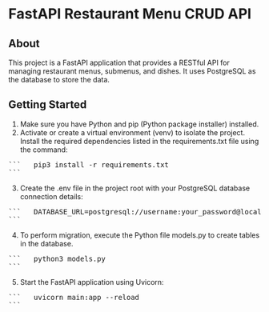 # FastAPI Restaurant Menu CRUD API

## About

This project is a FastAPI application that provides a RESTful API for managing restaurant menus, submenus, and dishes. It uses PostgreSQL as the database to store the data.



## Getting Started
1. Make sure you have Python and pip (Python package installer) installed.
2. Activate or create a virtual environment (venv) to isolate the project.
  Install the required dependencies listed in the requirements.txt file using the command:

<pre>
```   pip3 install -r requirements.txt
```
</pre>

3. Create the .env file in the project root with your PostgreSQL database connection details:

<pre>
```   DATABASE_URL=postgresql://username:your_password@localhost/your_db
```
</pre>

4. To perform migration, execute the Python file models.py to create tables in the database.
<pre>
```   python3 models.py
```
</pre>

5. Start the FastAPI application using Uvicorn:

<pre>
```   uvicorn main:app --reload
```
</pre>





        




